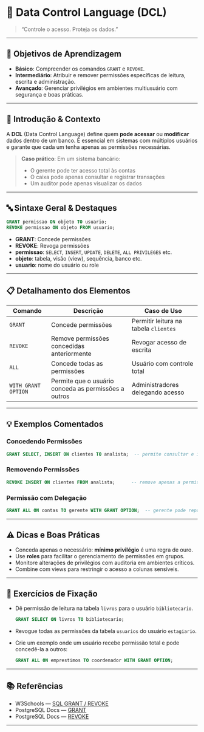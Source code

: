 <!-- ===============================
     🔐 Data Control Language (DCL)
     =============================== -->

# 🔐 Data Control Language (DCL)

> “Controle o acesso. Proteja os dados.”

---

## 🎯 Objetivos de Aprendizagem

- **Básico**: Compreender os comandos `GRANT` e `REVOKE`.
- **Intermediário**: Atribuir e remover permissões específicas de leitura, escrita e administração.
- **Avançado**: Gerenciar privilégios em ambientes multiusuário com segurança e boas práticas.

---

## 📖 Introdução & Contexto

A **DCL** (Data Control Language) define quem **pode acessar** ou **modificar** dados dentro de um banco. É essencial em sistemas com múltiplos usuários e garante que cada um tenha apenas as permissões necessárias.

> **Caso prático**:
> Em um sistema bancário:
>
> - O gerente pode ter acesso total às contas
> - O caixa pode apenas consultar e registrar transações
> - Um auditor pode apenas visualizar os dados

---

## 🔤 Sintaxe Geral & Destaques

```sql
GRANT permissao ON objeto TO usuario;
REVOKE permissao ON objeto FROM usuario;
```

- **GRANT**: Concede permissões
- **REVOKE**: Revoga permissões
- **permissao**: `SELECT`, `INSERT`, `UPDATE`, `DELETE`, `ALL PRIVILEGES` etc.
- **objeto**: tabela, visão (view), sequência, banco etc.
- **usuario**: nome do usuário ou role

---

## 📋 Detalhamento dos Elementos

| Comando             | Descrição                                            | Caso de Uso                           |
| ------------------- | ---------------------------------------------------- | ------------------------------------- |
| `GRANT`             | Concede permissões                                   | Permitir leitura na tabela `clientes` |
| `REVOKE`            | Remove permissões concedidas anteriormente           | Revogar acesso de escrita             |
| `ALL`               | Concede todas as permissões                          | Usuário com controle total            |
| `WITH GRANT OPTION` | Permite que o usuário conceda as permissões a outros | Administradores delegando acesso      |

---

## 💡 Exemplos Comentados

### Concedendo Permissões

```sql
GRANT SELECT, INSERT ON clientes TO analista;  -- permite consultar e inserir dados
```

### Removendo Permissões

```sql
REVOKE INSERT ON clientes FROM analista;      -- remove apenas a permissão de inserção
```

### Permissão com Delegação

```sql
GRANT ALL ON contas TO gerente WITH GRANT OPTION;  -- gerente pode repassar permissões
```

---

## ⚠️ Dicas e Boas Práticas

- Conceda apenas o necessário: **mínimo privilégio** é uma regra de ouro.
- Use **roles** para facilitar o gerenciamento de permissões em grupos.
- Monitore alterações de privilégios com auditoria em ambientes críticos.
- Combine com views para restringir o acesso a colunas sensíveis.

---

## 🧩 Exercícios de Fixação

- Dê permissão de leitura na tabela `livros` para o usuário `bibliotecario`.

  ```sql
  GRANT SELECT ON livros TO bibliotecario;
  ```

- Revogue todas as permissões da tabela `usuarios` do usuário `estagiario`.

- Crie um exemplo onde um usuário recebe permissão total e pode concedê-la a outros:

  ```sql
  GRANT ALL ON emprestimos TO coordenador WITH GRANT OPTION;
  ```

---

## 📚 Referências

- W3Schools — [SQL GRANT / REVOKE](https://www.w3schools.com/sql/sql_grant_revoke.asp)
- PostgreSQL Docs — [GRANT](https://www.postgresql.org/docs/current/sql-grant.html)
- PostgreSQL Docs — [REVOKE](https://www.postgresql.org/docs/current/sql-revoke.html)

---
